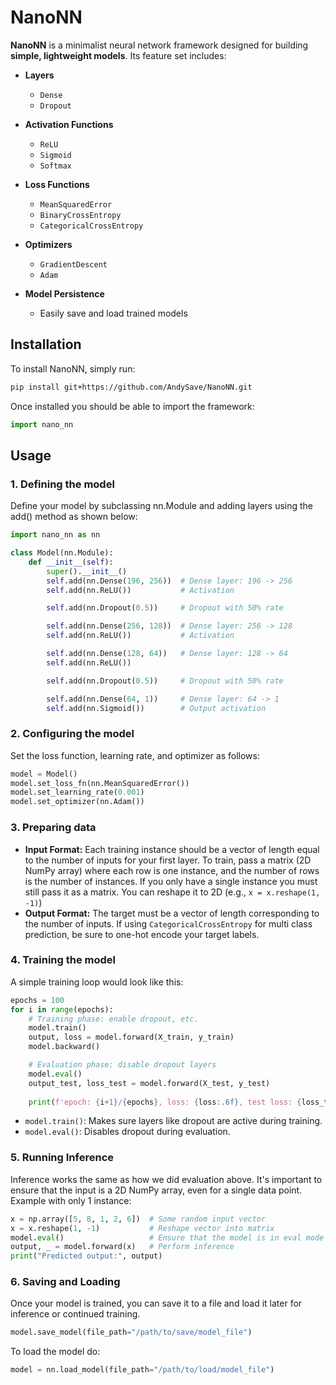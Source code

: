 # NanoNN
**NanoNN** is a minimalist neural network framework designed for building **simple, lightweight models**. Its feature set includes:

- **Layers**  
  - `Dense`  
  - `Dropout`

- **Activation Functions**  
  - `ReLU`  
  - `Sigmoid`  
  - `Softmax`

- **Loss Functions**  
  - `MeanSquaredError`  
  - `BinaryCrossEntropy`  
  - `CategoricalCrossEntropy`

- **Optimizers**  
  - `GradientDescent`  
  - `Adam`

- **Model Persistence**  
  - Easily save and load trained models

## Installation
To install NanoNN, simply run:
```bash
pip install git+https://github.com/AndySave/NanoNN.git
```

Once installed you should be able to import the framework:
```python
import nano_nn
````

## Usage

### 1. Defining the model
Define your model by subclassing nn.Module and adding layers using the add() method as shown below:

```python
import nano_nn as nn

class Model(nn.Module):
    def __init__(self):
        super().__init__()
        self.add(nn.Dense(196, 256))  # Dense layer: 196 -> 256
        self.add(nn.ReLU())           # Activation

        self.add(nn.Dropout(0.5))     # Dropout with 50% rate

        self.add(nn.Dense(256, 128))  # Dense layer: 256 -> 128
        self.add(nn.ReLU())           # Activation

        self.add(nn.Dense(128, 64))   # Dense layer: 128 -> 64
        self.add(nn.ReLU())

        self.add(nn.Dropout(0.5))     # Dropout with 50% rate

        self.add(nn.Dense(64, 1))     # Dense layer: 64 -> 1
        self.add(nn.Sigmoid())        # Output activation
```

### 2. Configuring the model
Set the loss function, learning rate, and optimizer as follows:

```python
model = Model()
model.set_loss_fn(nn.MeanSquaredError())
model.set_learning_rate(0.001)
model.set_optimizer(nn.Adam())
```

### 3. Preparing data
- **Input Format:** 
Each training instance should be a vector of length equal to the number of inputs for your first layer.
To train, pass a matrix (2D NumPy array) where each row is one instance, and the number of rows is the number of instances. 
If you only have a single instance you must still pass it as a matrix. You can reshape it to 2D (e.g., `x = x.reshape(1, -1)`)
- **Output Format:**
The target must be a vector of length corresponding to the number of inputs.
If using `CategoricalCrossEntropy` for multi class prediction, be sure to one-hot encode your target labels.

### 4. Training the model
A simple training loop would look like this:

```python
epochs = 100
for i in range(epochs):
    # Training phase: enable dropout, etc.
    model.train()
    output, loss = model.forward(X_train, y_train)
    model.backward()

    # Evaluation phase: disable dropout layers
    model.eval()
    output_test, loss_test = model.forward(X_test, y_test)
    
    print(f'epoch: {i+1}/{epochs}, loss: {loss:.6f}, test loss: {loss_test:.6f}')
```

- ```model.train()```: Makes sure layers like dropout are active during training.
- ```model.eval()```: Disables dropout during evaluation.

### 5. Running Inference
Inference works the same as how we did evaluation above. It's important to ensure that the input is a 2D NumPy array, 
even for a single data point. Example with only 1 instance:

```python
x = np.array([5, 8, 1, 2, 6])  # Some random input vector
x = x.reshape(1, -1)           # Reshape vector into matrix
model.eval()                   # Ensure that the model is in eval mode
output, _ = model.forward(x)   # Perform inference
print("Predicted output:", output)
```

### 6. Saving and Loading
Once your model is trained, you can save it to a file and load it later for inference or continued training.

```python
model.save_model(file_path="/path/to/save/model_file")
```

To load the model do: 
```python
model = nn.load_model(file_path="/path/to/load/model_file")
```
